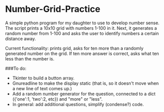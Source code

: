Number-Grid-Practice
====================

A simple python program for my daughter to use to develop number sense. The script prints a 10x10 grid with numbers 1-100 in it. Next, it generates a random number from 1-100 and asks the user to identify numbers a certain distance away.

Current functionality: prints grid, asks for ten more than a randomly generated number on the grid. If ten more answer is correct, asks what ten less than the number is.



###To do:
* Tkinter to build a button array.
* Gnureadline to make the display static (that is, so it doesn't move when a new line of text comes up.)
* Add a random number generator for the question, connected to a dict ({'one':1, 'two':2, etc}) and "more" or "less".
* In general: add additional questions, simplify (condense?) code. 
